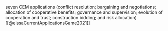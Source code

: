 seven CEM applications (conflict resolution; bargaining and negotiations; allocation of cooperative benefits; governance and supervision; evolution of cooperation and trust; construction bidding; and risk allocation)[[@eissaCurrentApplicationsGame2021]]

